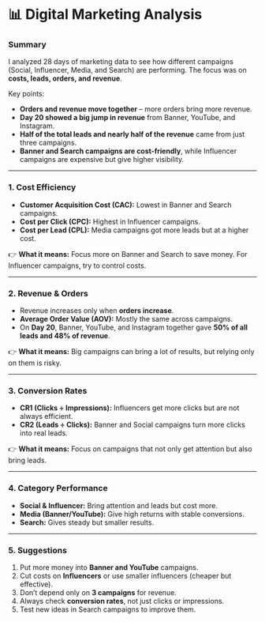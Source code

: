 # 📊 Digital Marketing Analysis

### Summary

I analyzed 28 days of marketing data to see how different campaigns (Social, Influencer, Media, and Search) are performing. The focus was on **costs, leads, orders, and revenue**.

Key points:

* **Orders and revenue move together** – more orders bring more revenue.
* **Day 20 showed a big jump in revenue** from Banner, YouTube, and Instagram.
* **Half of the total leads and nearly half of the revenue** came from just three campaigns.
* **Banner and Search campaigns are cost-friendly**, while Influencer campaigns are expensive but give higher visibility.

---

### 1. Cost Efficiency

* **Customer Acquisition Cost (CAC):** Lowest in Banner and Search campaigns.
* **Cost per Click (CPC):** Highest in Influencer campaigns.
* **Cost per Lead (CPL):** Media campaigns got more leads but at a higher cost.

👉 **What it means:** Focus more on Banner and Search to save money. For Influencer campaigns, try to control costs.

---

### 2. Revenue & Orders

* Revenue increases only when **orders increase**.
* **Average Order Value (AOV):** Mostly the same across campaigns.
* On **Day 20**, Banner, YouTube, and Instagram together gave **50% of all leads and 48% of revenue**.

👉 **What it means:** Big campaigns can bring a lot of results, but relying only on them is risky.

---

### 3. Conversion Rates

* **CR1 (Clicks ÷ Impressions):** Influencers get more clicks but are not always efficient.
* **CR2 (Leads ÷ Clicks):** Banner and Social campaigns turn more clicks into real leads.

👉 **What it means:** Focus on campaigns that not only get attention but also bring leads.

---

### 4. Category Performance

* **Social & Influencer:** Bring attention and leads but cost more.
* **Media (Banner/YouTube):** Give high returns with stable conversions.
* **Search:** Gives steady but smaller results.

---

### 5. Suggestions

1. Put more money into **Banner and YouTube** campaigns.
2. Cut costs on **Influencers** or use smaller influencers (cheaper but effective).
3. Don’t depend only on **3 campaigns** for revenue.
4. Always check **conversion rates**, not just clicks or impressions.
5. Test new ideas in Search campaigns to improve them.
